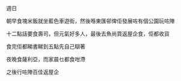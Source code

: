 週日

朝早食塊米飯就坐藍色車遊街，然後喺東匯邨俾佢發展咗有個公園玩咗陣

十二點話要食壽司，但元氣好多人，最後去魚尚買返屋企食，佢都收貨

食完佢都睇書睇到五點先自己瞓著

夜晚食薩利亞，而家晨乜都食咁滯

之後行咗陣百佳返屋企
